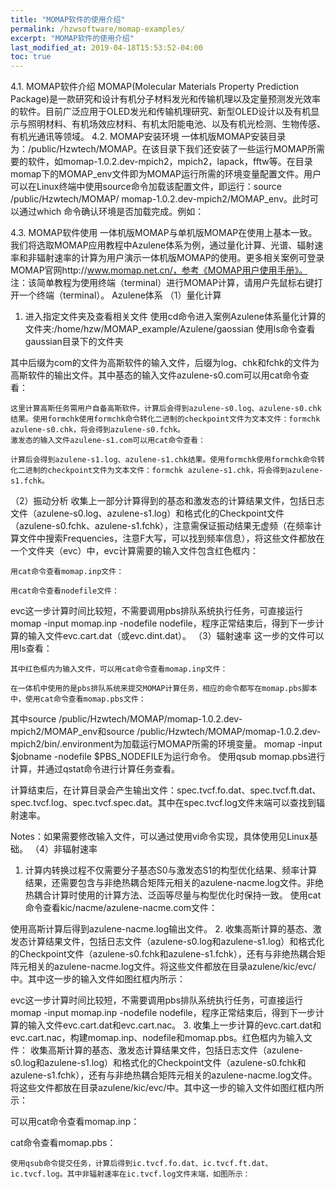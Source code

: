 ```yaml
---
title: "MOMAP软件的使用介绍"
permalink: /hzwsoftware/momap-examples/
excerpt: "MOMAP软件的使用介绍"
last_modified_at: 2019-04-18T15:53:52-04:00
toc: true
---
```


4.1.	MOMAP软件介绍
MOMAP(Molecular Materials Property Prediction Package)是一款研究和设计有机分子材料发光和传输机理以及定量预测发光效率的软件。目前广泛应用于OLED发光和传输机理研究、新型OLED设计以及有机显示与照明材料、有机场效应材料、有机太阳能电池、以及有机光检测、生物传感、有机光通讯等领域。
4.2.	MOMAP安装环境
一体机版MOMAP安装目录为：/public/Hzwtech/MOMAP。在该目录下我们还安装了一些运行MOMAP所需要的软件，如momap-1.0.2.dev-mpich2，mpich2，lapack，fftw等。在目录momap下的MOMAP_env文件即为MOMAP运行所需的环境变量配置文件。用户可以在Linux终端中使用source命令加载该配置文件，即运行：source /public/Hzwtech/MOMAP/ momap-1.0.2.dev-mpich2/MOMAP_env。此时可以通过which 命令确认环境是否加载完成。例如：

4.3.	MOMAP软件使用
一体机版MOMAP与单机版MOMAP在使用上基本一致。我们将选取MOMAP应用教程中Azulene体系为例，通过量化计算、光谱、辐射速率和非辐射速率的计算为用户演示一体机版MOMAP的使用。更多相关案例可登录MOMAP官网http://www.momap.net.cn/，参考《MOMAP用户使用手册》。
注：该简单教程为使用终端（terminal）进行MOMAP计算，请用户先鼠标右键打开一个终端（terminal）。
Azulene体系
（1）量化计算
1.	进入指定文件夹及查看相关文件
使用cd命令进入案例Azulene体系量化计算的文件夹:/home/hzw/MOMAP_example/Azulene/gaossian
使用ls命令查看gaussian目录下的文件夹

其中后缀为com的文件为高斯软件的输入文件，后缀为log、chk和fchk的文件为高斯软件的输出文件。其中基态的输入文件azulene-s0.com可以用cat命令查看：

    这里计算高斯任务需用户自备高斯软件。计算后会得到azulene-s0.log、azulene-s0.chk结果。使用formchk使用formchk命令转化二进制的checkpoint文件为文本文件：formchk azulene-s0.chk，将会得到azulene-s0.fchk。
    激发态的输入文件azulene-s1.com可以用cat命令查看：

    计算后会得到azulene-s1.log、azulene-s1.chk结果。使用formchk使用formchk命令转化二进制的checkpoint文件为文本文件：formchk azulene-s1.chk，将会得到azulene-s1.fchk。
（2）振动分析
    收集上一部分计算得到的基态和激发态的计算结果文件，包括日志文件（azulene-s0.log、azulene-s1.log）和格式化的Checkpoint文件（azulene-s0.fchk、azulene-s1.fchk），注意需保证振动结果无虚频（在频率计算文件中搜索Frequencies，注意F大写，可以找到频率信息），将这些文件都放在一个文件夹（evc）中，evc计算需要的输入文件包含红色框内：

    用cat命令查看momap.inp文件：

    用cat命令查看nodefile文件：

evc这一步计算时间比较短，不需要调用pbs排队系统执行任务，可直接运行momap -input momap.inp -nodefile nodefile，程序正常结束后，得到下一步计算的输入文件evc.cart.dat（或evc.dint.dat）。
（3）辐射速率
这一步的文件可以用ls查看：

    其中红色框内为输入文件，可以用cat命令查看momap.inp文件：

    在一体机中使用的是pbs排队系统来提交MOMAP计算任务，相应的命令都写在momap.pbs脚本中，使用cat命令查看momap.pbs文件：

其中source /public/Hzwtech/MOMAP/momap-1.0.2.dev-mpich2/MOMAP_env和source /public/Hzwtech/MOMAP/momap-1.0.2.dev-mpich2/bin/.environment为加载运行MOMAP所需的环境变量。
momap -input $jobname -nodefile $PBS_NODEFILE为运行命令。
使用qsub momap.pbs进行计算，并通过qstat命令进行计算任务查看。

计算结束后，在计算目录会产生输出文件：spec.tvcf.fo.dat、spec.tvcf.ft.dat、spec.tvcf.log、spec.tvcf.spec.dat。其中在spec.tvcf.log文件末端可以查找到辐射速率。

Notes：如果需要修改输入文件，可以通过使用vi命令实现，具体使用见Linux基础。
（4）非辐射速率
1.	计算内转换过程不仅需要分子基态S0与激发态S1的构型优化结果、频率计算结果，还需要包含与非绝热耦合矩阵元相关的azulene-nacme.log文件。非绝热耦合计算时使用的计算方法、泛函等尽量与构型优化时保持一致。
    使用cat命令查看kic/nacme/azulene-nacme.com文件：

使用高斯计算后得到azulene-nacme.log输出文件。
2.	收集高斯计算的基态、激发态计算结果文件，包括日志文件（azulene-s0.log和azulene-s1.log）和格式化的Checkpoint文件（azulene-s0.fchk和azulene-s1.fchk），还有与非绝热耦合矩阵元相关的azulene-nacme.log文件。将这些文件都放在目录azulene/kic/evc/中。其中这一步的输入文件如图红框内所示：

evc这一步计算时间比较短，不需要调用pbs排队系统执行任务，可直接运行momap -input momap.inp -nodefile nodefile，程序正常结束后，得到下一步计算的输入文件evc.cart.dat和evc.cart.nac。
3.	收集上一步计算的evc.cart.dat和evc.cart.nac，构建momap.inp、nodefile和momap.pbs。红色框内为输入文件：
收集高斯计算的基态、激发态计算结果文件，包括日志文件（azulene-s0.log和azulene-s1.log）和格式化的Checkpoint文件（azulene-s0.fchk和azulene-s1.fchk），还有与非绝热耦合矩阵元相关的azulene-nacme.log文件。将这些文件都放在目录azulene/kic/evc/中。其中这一步的输入文件如图红框内所示：

可以用cat命令查看momap.inp：

cat命令查看momap.pbs：

    使用qsub命令提交任务，计算后得到ic.tvcf.fo.dat、ic.tvcf.ft.dat、ic.tvcf.log。其中非辐射速率在ic.tvcf.log文件末端，如图所示：
